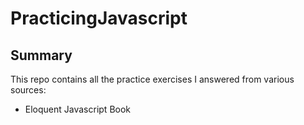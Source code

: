 # PracticingJavascript
## Summary
This repo contains all the practice exercises I answered from various sources:
- Eloquent Javascript Book
